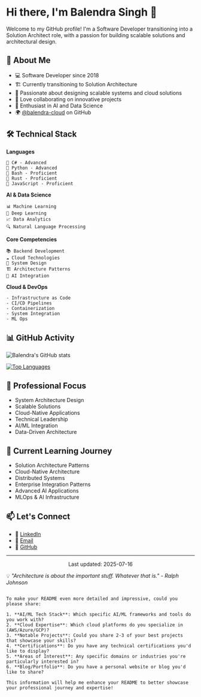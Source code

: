 # Hi there, I'm Balendra Singh 👋

Welcome to my GitHub profile! I'm a Software Developer transitioning into a Solution Architect role, with a passion for building scalable solutions and architectural design.

## 🚀 About Me

- 💻 Software Developer since 2018
- 🏗️ Currently transitioning to Solution Architecture
- 🌱 Passionate about designing scalable systems and cloud solutions
- 🤝 Love collaborating on innovative projects
- 🤖 Enthusiast in AI and Data Science
- 🌍 [@balendra-cloud](https://github.com/balendra-cloud) on GitHub

## 🛠️ Technical Stack

**Languages**
```text
🔸 C# - Advanced
🔸 Python - Advanced
🔸 Bash - Proficient
🔸 Rust - Proficient
🔸 JavaScript - Proficient
```

**AI & Data Science**
```text
📊 Machine Learning
🧠 Deep Learning
📈 Data Analytics
🔍 Natural Language Processing
```

**Core Competencies**
```text
📚 Backend Development
☁️ Cloud Technologies
🎯 System Design
🏗️ Architecture Patterns
🤖 AI Integration
```

**Cloud & DevOps**
```text
- Infrastructure as Code
- CI/CD Pipelines
- Containerization
- System Integration
- ML Ops
```

## 📊 GitHub Activity

![Balendra's GitHub stats](https://github-readme-stats.vercel.app/api?username=balendra-cloud&show_icons=true&theme=dracula)

[![Top Languages](https://github-readme-stats.vercel.app/api/top-langs/?username=balendra-cloud&layout=compact&theme=dracula)](https://github.com/balendra-cloud)

## 🎯 Professional Focus

- System Architecture Design
- Scalable Solutions
- Cloud-Native Applications
- Technical Leadership
- AI/ML Integration
- Data-Driven Architecture

## 🌱 Current Learning Journey

- Solution Architecture Patterns
- Cloud-Native Architecture
- Distributed Systems
- Enterprise Integration Patterns
- Advanced AI Applications
- MLOps & AI Infrastructure

## 📫 Let's Connect

- 💼 [LinkedIn](https://www.linkedin.com/in/balendra-singh/)
- 📧 [Email](mailto:balendra.cloud@outlook.com)
- 🐙 [GitHub](https://github.com/balendra-cloud)

---

<p align="center">
Last updated: 2025-07-16
</p>

💡 *"Architecture is about the important stuff. Whatever that is." - Ralph Johnson*

```

To make your README even more detailed and impressive, could you please share:

1. **AI/ML Tech Stack**: Which specific AI/ML frameworks and tools do you work with?
2. **Cloud Expertise**: Which cloud platforms do you specialize in (AWS/Azure/GCP)?
3. **Notable Projects**: Could you share 2-3 of your best projects that showcase your skills?
4. **Certifications**: Do you have any technical certifications you'd like to display?
5. **Areas of Interest**: Any specific domains or industries you're particularly interested in?
6. **Blog/Portfolio**: Do you have a personal website or blog you'd like to share?

This information will help me enhance your README to better showcase your professional journey and expertise!
